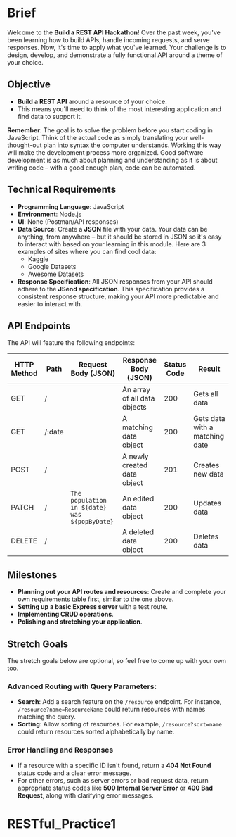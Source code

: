 # **Brief**

Welcome to the **Build a REST API Hackathon**! Over the past week, you've been learning how to build APIs, handle incoming requests, and serve responses. Now, it's time to apply what you've learned. Your challenge is to design, develop, and demonstrate a fully functional API around a theme of your choice.

## **Objective**

- **Build a REST API** around a resource of your choice.
- This means you'll need to think of the most interesting application and find data to support it.

**Remember**: The goal is to solve the problem before you start coding in JavaScript. Think of the actual code as simply translating your well-thought-out plan into syntax the computer understands. Working this way will make the development process more organized. Good software development is as much about planning and understanding as it is about writing code – with a good enough plan, code can be automated.

## **Technical Requirements**

- **Programming Language**: JavaScript
- **Environment**: Node.js
- **UI**: None (Postman/API responses)
- **Data Source**: Create a **JSON** file with your data. Your data can be anything, from anywhere – but it should be stored in JSON so it's easy to interact with based on your learning in this module. Here are 3 examples of sites where you can find cool data:
  - Kaggle
  - Google Datasets
  - Awesome Datasets
- **Response Specification**: All JSON responses from your API should adhere to the **JSend specification**. This specification provides a consistent response structure, making your API more predictable and easier to interact with.

## **API Endpoints**

The API will feature the following endpoints:

| **HTTP Method** | **Path** | **Request Body (JSON)**                          | **Response Body (JSON)**         | **Status Code** | **Result**                         |
|-----------------|----------|---------------------------------------------------|----------------------------------|-----------------|------------------------------------|
| GET             | /        |                                                   | An array of all data objects    | 200             | Gets all data                      |
| GET             | /:date   |                                                   | A matching data object          | 200             | Gets data with a matching date     |
| POST            | /        |                                                   | A newly created data object     | 201             | Creates new data                   |
| PATCH           | /        | `The population in ${date} was ${popByDate}`       | An edited data object           | 200             | Updates data                       |
| DELETE          | /        |                                                   | A deleted data object           | 200             | Deletes data                       |

## **Milestones**

- **Planning out your API routes and resources**: Create and complete your own requirements table first, similar to the one above.
- **Setting up a basic Express server** with a test route.
- **Implementing CRUD operations**.
- **Polishing and stretching your application**.

## **Stretch Goals**

The stretch goals below are optional, so feel free to come up with your own too.

### **Advanced Routing with Query Parameters:**

- **Search**: Add a search feature on the `/resource` endpoint. For instance, `/resource?name=ResourceName` could return resources with names matching the query.
- **Sorting**: Allow sorting of resources. For example, `/resource?sort=name` could return resources sorted alphabetically by name.

### **Error Handling and Responses**

- If a resource with a specific ID isn't found, return a **404 Not Found** status code and a clear error message.
- For other errors, such as server errors or bad request data, return appropriate status codes like **500 Internal Server Error** or **400 Bad Request**, along with clarifying error messages.

# **RESTful_Practice1**
